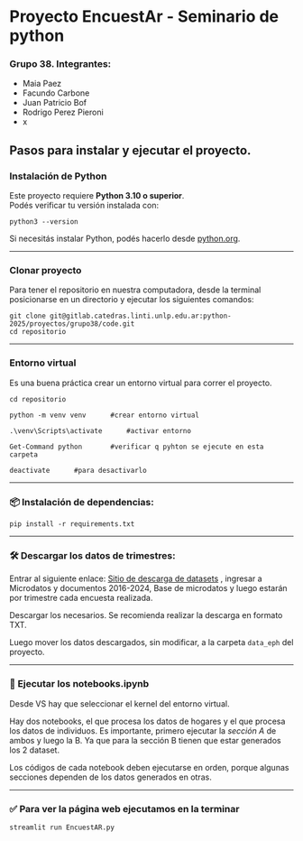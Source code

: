 # Proyecto EncuestAr - Seminario de python

### Grupo 38. Integrantes:

- Maia Paez
- Facundo Carbone
- Juan Patricio Bof
- Rodrigo Perez Pieroni
- x

## Pasos para instalar y ejecutar el proyecto.

### Instalación de Python

Este proyecto requiere **Python 3.10 o superior**.  
Podés verificar tu versión instalada con:

```
python3 --version
```

Si necesitás instalar Python, podés hacerlo desde [python.org](https://www.python.org/downloads/).

---

### Clonar proyecto

Para tener el repositorio en nuestra computadora, desde la terminal posicionarse en un directorio y ejecutar los siguientes comandos:

```
git clone git@gitlab.catedras.linti.unlp.edu.ar:python-2025/proyectos/grupo38/code.git
cd repositorio
```

---

### Entorno virtual

Es una buena práctica crear un entorno virtual para correr el proyecto.

```
cd repositorio

python -m venv venv      #crear entorno virtual

.\venv\Scripts\activate      #activar entorno

Get-Command python       #verificar q pyhton se ejecute en esta carpeta

deactivate      #para desactivarlo
```

---

### 📦 Instalación de dependencias:

`pip install -r requirements.txt`

---

### 🛠️ Descargar los datos de trimestres:

Entrar al siguiente enlace: [Sitio de descarga de datasets](https://www.indec.gob.ar/indec/web/Institucional-Indec-BasesDeDatos) , ingresar a Microdatos y documentos 2016-2024, Base
de microdatos y luego estarán por trimestre cada encuesta realizada.

Descargar los necesarios. Se recomienda realizar la descarga en formato TXT.

Luego mover los datos descargados, sin modificar, a la carpeta `data_eph` del proyecto.

---

### 🚀 Ejecutar los notebooks.ipynb

Desde VS hay que seleccionar el kernel del entorno virtual.

Hay dos notebooks, el que procesa los datos de hogares y el que procesa los datos de individuos.
Es importante, primero ejecutar la _sección A_ de ambos y luego la B. Ya que para la sección B tienen que estar generados los 2 dataset.

Los códigos de cada notebook deben ejecutarse en orden, porque algunas secciones dependen de los datos generados en otras.

---

### ✅ Para ver la página web ejecutamos en la terminar

`streamlit run EncuestAR.py`
